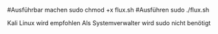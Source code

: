 
#Ausführbar machen 
sudo chmod +x flux.sh
#Ausführen 
sudo ./flux.sh 


Kali Linux wird empfohlen 
Als Systemverwalter wird sudo nicht benötigt
